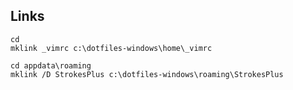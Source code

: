 ## Links
```
cd
mklink _vimrc c:\dotfiles-windows\home\_vimrc
```

```cd
cd appdata\roaming
mklink /D StrokesPlus c:\dotfiles-windows\roaming\StrokesPlus
```
